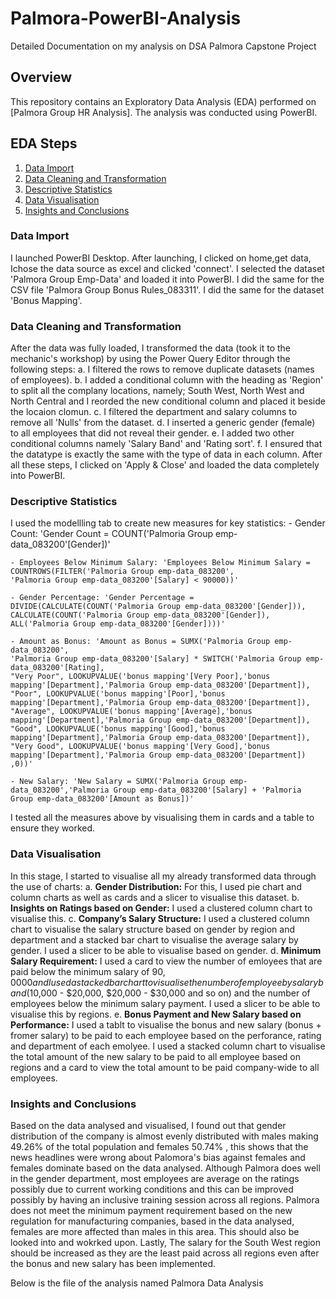 # Palmora-PowerBI-Analysis
Detailed Documentation on my analysis on DSA Palmora Capstone Project
## Overview
This repository contains an Exploratory Data Analysis (EDA) performed on [Palmora Group HR Analysis]. The analysis was conducted using PowerBI.
## EDA Steps
1. [Data Import](#Data-Import)
2. [Data Cleaning and Transformation](#Data-Cleaning-and-Transformation)
3. [Descriptive Statistics](#Descriptive-Statistics)
4. [Data Visualisation](#Data-Visualisation)
5. [Insights and Conclusions](Insights-and-Conclusions)

### Data Import
I launched PowerBI Desktop. After launching, I clicked on home,get data, Ichose the data source as excel and clicked 'connect'. I selected the dataset 'Palmora Group Emp-Data' and loaded it into PowerBI. I did the same for the CSV file 'Palmora Group Bonus Rules_083311'. I did the same for the dataset 'Bonus Mapping'.

### Data Cleaning and Transformation
After the data was fully loaded, I transformed the data (took it to the mechanic's workshop) by using the Power Query Editor through the following steps:
    a. I filtered the rows to remove duplicate datasets (names of employees).
    b. I added a conditional column with the heading as 'Region' to split all the complany locations, namely; South West, North West and North Central and I reorded the new conditional column and placed it beside the locaion clomun.
    c. I filtered the department and salary columns to remove all 'Nulls' from the dataset.
    d. I inserted a generic gender (female) to all employees that did not reveal their gender.
    e. I added two other conditional columns namely 'Salary Band' and 'Rating sort'.
    f. I ensured that the datatype is exactly the same with the type of data in each column.
After all these steps, I clicked on 'Apply & Close' and loaded the data completely into PowerBI.

### Descriptive Statistics
I used the modellling tab to create new measures for key statistics:
    - Gender Count: 'Gender Count = COUNT('Palmoria Group emp-data_083200'[Gender])'

    - Employees Below Minimum Salary: 'Employees Below Minimum Salary = COUNTROWS(FILTER('Palmoria Group emp-data_083200', 
    'Palmoria Group emp-data_083200'[Salary] < 90000))'

    - Gender Percentage: 'Gender Percentage = DIVIDE(CALCULATE(COUNT('Palmoria Group emp-data_083200'[Gender])),
    CALCULATE(COUNT('Palmoria Group emp-data_083200'[Gender]), ALL('Palmoria Group emp-data_083200'[Gender])))' 
    
    - Amount as Bonus: 'Amount as Bonus = SUMX('Palmoria Group emp-data_083200', 
    'Palmoria Group emp-data_083200'[Salary] * SWITCH('Palmoria Group emp-data_083200'[Rating], 
    "Very Poor", LOOKUPVALUE('bonus mapping'[Very Poor],'bonus mapping'[Department],'Palmoria Group emp-data_083200'[Department]), 
    "Poor", LOOKUPVALUE('bonus mapping'[Poor],'bonus mapping'[Department],'Palmoria Group emp-data_083200'[Department]), 
    "Average", LOOKUPVALUE('bonus mapping'[Average],'bonus mapping'[Department],'Palmoria Group emp-data_083200'[Department]), 
    "Good", LOOKUPVALUE('bonus mapping'[Good],'bonus mapping'[Department],'Palmoria Group emp-data_083200'[Department]), 
    "Very Good", LOOKUPVALUE('bonus mapping'[Very Good],'bonus mapping'[Department],'Palmoria Group emp-data_083200'[Department])
    ,0))'

    - New Salary: 'New Salary = SUMX('Palmoria Group emp-data_083200','Palmoria Group emp-data_083200'[Salary] + 'Palmoria Group emp-data_083200'[Amount as Bonus])'
I tested all the measures above by visualising them in cards and a table to ensure they worked.

### Data Visualisation
In this stage, I started to visualise all my already transformed data through the use of charts:
a. **Gender Distribution:** For this, I used pie chart and column charts as well as cards and a slicer to visualise this dataset.
b. **Insights on Ratings based on Gender:** I used a clustered column chart to visualise this.
c. **Company’s Salary Structure:** I used a clustered column chart to visualise the salary structure based on gender by region and department and a stacked bar chart to visualise the average salary by gender. I used a slicer to be able to visualise based on gender.
d. **Minimum Salary Requirement:** I used a card to view the number of emloyees that are paid below the minimum salary of $90,0000 and I used a stacked bar chart to visualise the number of employee by salary band ($10,000 - $20,000, $20,000 - $30,000 and so on) and the number of employees below the minimum salary payment. I used a slicer to be able to visualise this by regions.
e. **Bonus Payment and New Salary based on Performance:** I used a tablt to visualise the bonus and new salary (bonus + fromer salary) to be paid to each employee based on the perforance, rating and department of each emolyee. I used a stacked column chart to visualise the total amount of the new salary to be paid to all employee based on regions and a card to view the total amount to be paid company-wide to all employees.

### Insights and Conclusions
Based on the data analysed and visualised, I found out that gender distribution of the company is almost evenly distributed with males making 49.26% of the total population and females 50.74% , this shows that the news headlines were wrong about Palomora's bias against females and females dominate based on the data analysed.
Although Palmora does well in the gender department, most employees are average on the ratings possibly due to current working conditions and this can be improved possibly by having an inclusive training session across all regions. 
Palmora does not meet the minimum payment requirement based on the new regulation for manufacturing companies, based in the data analysed, females are more affected than males in this area. This should also be looked into and wokrked upon. 
Lastly, The salary for the South West region should be increased as they are the least paid across all regions even after the bonus and new salary has been implemented.

Below is the file of the analysis named Palmora Data Analysis
